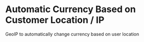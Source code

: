 # Automatic Currency Based on Customer Location / IP

GeoIP to automatically change currency based on user location
